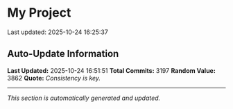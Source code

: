 # My Project


Last updated: 2025-10-24 16:25:37




































































































































































































































































































































































































































































































































































































































































































































































































































































































































































































































































































































































































































































































































































































































































































































































































































































































































































































































































































































































































































































































































































































































































































































































































































































































































































































































































































































































































































































































































































































































































































































































































































































































































































































































































































































































































































































































































## Auto-Update Information

**Last Updated:** 2025-10-24 16:51:51
**Total Commits:** 3197
**Random Value:** 3862
**Quote:** _Consistency is key._

---
_This section is automatically generated and updated._